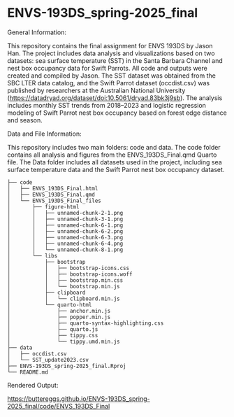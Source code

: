 # ENVS-193DS_spring-2025_final

General Information:

This repository contains the final assignment for ENVS 193DS by Jason Han. The project includes data analysis and visualizations based on two datasets: sea surface temperature (SST) in the Santa Barbara Channel and nest box occupancy data for Swift Parrots. All code and outputs were created and compiled by Jason. The SST dataset was obtained from the SBC LTER data catalog, and the Swift Parrot dataset (occdist.csv) was published by researchers at the Australian National University (https://datadryad.org/dataset/doi:10.5061/dryad.83bk3j9sb). The analysis includes monthly SST trends from 2018–2023 and logistic regression modeling of Swift Parrot nest box occupancy based on forest edge distance and season.

Data and File Information:

This repository includes two main folders: code and data. The code folder contains all analysis and figures from the ENVS_193DS_Final.qmd Quarto file. The Data folder includes all datasets used in the project, including sea surface temperature data and the Swift Parrot nest box occupancy dataset.

```
├── code
│   ├── ENVS_193DS_Final.html
│   ├── ENVS_193DS_Final.qmd
│   └── ENVS_193DS_Final_files
│       ├── figure-html
│       │   ├── unnamed-chunk-2-1.png
│       │   ├── unnamed-chunk-3-1.png
│       │   ├── unnamed-chunk-6-1.png
│       │   ├── unnamed-chunk-6-2.png
│       │   ├── unnamed-chunk-6-3.png
│       │   ├── unnamed-chunk-6-4.png
│       │   └── unnamed-chunk-8-1.png
│       └── libs
│           ├── bootstrap
│           │   ├── bootstrap-icons.css
│           │   ├── bootstrap-icons.woff
│           │   ├── bootstrap.min.css
│           │   └── bootstrap.min.js
│           ├── clipboard
│           │   └── clipboard.min.js
│           └── quarto-html
│               ├── anchor.min.js
│               ├── popper.min.js
│               ├── quarto-syntax-highlighting.css
│               ├── quarto.js
│               ├── tippy.css
│               └── tippy.umd.min.js
├── data
│   ├── occdist.csv
│   └── SST_update2023.csv
├── ENVS-193DS_spring-2025_final.Rproj
└── README.md
```

Rendered Output:

https://buttereggs.github.io/ENVS-193DS_spring-2025_final/code/ENVS_193DS_Final